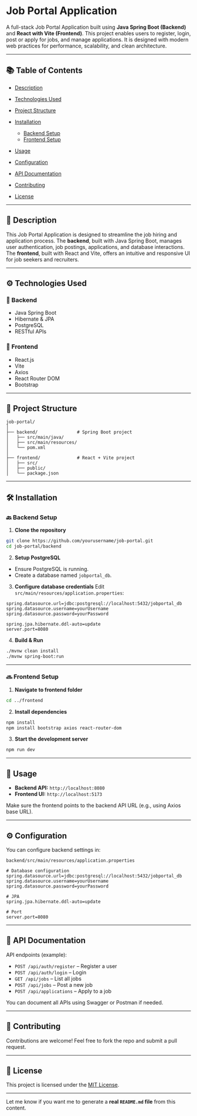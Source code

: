 #  Job Portal Application

A full-stack Job Portal Application built using **Java Spring Boot (Backend)** and **React with Vite (Frontend)**. This project enables users to register, login, post or apply for jobs, and manage applications. It is designed with modern web practices for performance, scalability, and clean architecture.

---

## 📚 Table of Contents

* [Description](#description)
* [Technologies Used](#technologies-used)
* [Project Structure](#project-structure)
* [Installation](#installation)

  * [Backend Setup](#backend-setup)
  * [Frontend Setup](#frontend-setup)
* [Usage](#usage)
* [Configuration](#configuration)
* [API Documentation](#api-documentation)
* [Contributing](#contributing)
* [License](#license)

---

## 📝 Description

This Job Portal Application is designed to streamline the job hiring and application process. The **backend**, built with Java Spring Boot, manages user authentication, job postings, applications, and database interactions. The **frontend**, built with React and Vite, offers an intuitive and responsive UI for job seekers and recruiters.

---

## ⚙️ Technologies Used

### 🔧 Backend

* Java Spring Boot
* Hibernate & JPA
* PostgreSQL
* RESTful APIs

### 🎨 Frontend

* React.js
* Vite
* Axios
* React Router DOM
* Bootstrap

---

## 📁 Project Structure

```plaintext
job-portal/
│
├── backend/               # Spring Boot project
│   ├── src/main/java/
│   ├── src/main/resources/
│   └── pom.xml
│
├── frontend/              # React + Vite project
│   ├── src/
│   ├── public/
│   └── package.json
```

---

## 🛠 Installation

### 🔙 Backend Setup

1. **Clone the repository**

```bash
git clone https://github.com/yourusername/job-portal.git
cd job-portal/backend
```

2. **Setup PostgreSQL**

* Ensure PostgreSQL is running.
* Create a database named `jobportal_db`.

3. **Configure database credentials**
   Edit `src/main/resources/application.properties`:

```properties
spring.datasource.url=jdbc:postgresql://localhost:5432/jobportal_db
spring.datasource.username=yourUsername
spring.datasource.password=yourPassword

spring.jpa.hibernate.ddl-auto=update
server.port=8080
```

4. **Build & Run**

```bash
./mvnw clean install
./mvnw spring-boot:run
```

---

### 🔜 Frontend Setup

1. **Navigate to frontend folder**

```bash
cd ../frontend
```

2. **Install dependencies**

```bash
npm install
npm install bootstrap axios react-router-dom
```

3. **Start the development server**

```bash
npm run dev
```

---

## 🚀 Usage

* **Backend API:** `http://localhost:8080`
* **Frontend UI:** `http://localhost:5173`

Make sure the frontend points to the backend API URL (e.g., using Axios base URL).

---

## ⚙️ Configuration

You can configure backend settings in:

`backend/src/main/resources/application.properties`

```properties
# Database configuration
spring.datasource.url=jdbc:postgresql://localhost:5432/jobportal_db
spring.datasource.username=yourUsername
spring.datasource.password=yourPassword

# JPA
spring.jpa.hibernate.ddl-auto=update

# Port
server.port=8080
```

---

## 📌 API Documentation

API endpoints (example):

* `POST /api/auth/register` – Register a user
* `POST /api/auth/login` – Login
* `GET /api/jobs` – List all jobs
* `POST /api/jobs` – Post a new job
* `POST /api/applications` – Apply to a job

You can document all APIs using Swagger or Postman if needed.

---

## 🤝 Contributing

Contributions are welcome! Feel free to fork the repo and submit a pull request.

---

## 📄 License

This project is licensed under the [MIT License](LICENSE).

---

Let me know if you want me to generate a **real `README.md` file** from this content.
